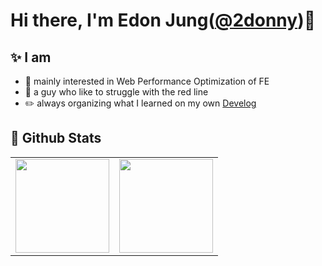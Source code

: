 # Hi there, I'm Edon Jung([@2donny](https://github.com/2donny))👋 

## ✨ I am
-   🌱  mainly interested in Web Performance Optimization of FE
-   🧠  a guy who like to struggle with the red line
-   ✏️  always organizing what I learned on my own [Develog](https://2donny-develog.vercel.app/)

## 💫 Github Stats
<table><tr>
<td valign="top" width="50%">
<img src="https://github-readme-stats.vercel.app/api?username=2donny&show_icons=true&count_private=true&hide_border=true" style="height: 150px" /></td>

<td valign="top" width="50%">
<img src="https://github-readme-stats.vercel.app/api/top-langs/?username=2donny&hide_border=true&layout=compact" style="height: 150px" /></td>
</tr></table>  
